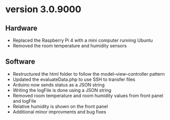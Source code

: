 # version 3.0.9000

## Hardware
* Replaced the Raspberry Pi 4 with a mini computer running Ubuntu
* Removed the room temperature and humidity sensors

## Software
* Restructured the html folder to follow the model–view–controller pattern
* Updated the evaluateData.php to use SSH to transfer files
* Arduino now sends status as a JSON string
* Writing the logFile is done using a JSON string
* Removed room temperature and room humidity values from front panel and logFile
* Relative humidity is shown on the front panel
* Additional minor improvments and bug fixes
